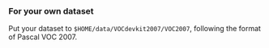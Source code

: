 ### For your own dataset

Put your  dataset to `$HOME/data/VOCdevkit2007/VOC2007`, following the format of Pascal VOC 2007.

